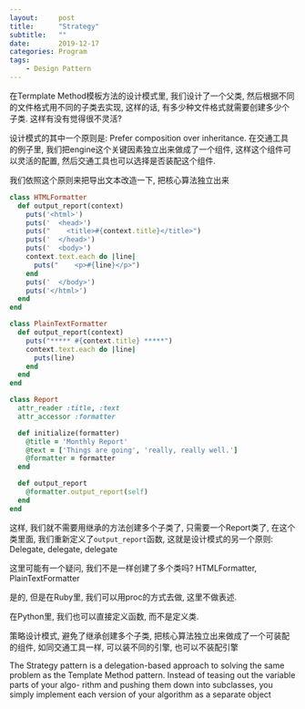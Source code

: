 ```yaml
---
layout:     post
title:      "Strategy"
subtitle:   ""
date:       2019-12-17
categories: Program
tags:
    - Design Pattern
---
```


在Termplate Method模板方法的设计模式里, 我们设计了一个父类, 然后根据不同的文件格式用不同的子类去实现, 这样的话, 有多少种文件格式就需要创建多少个子类. 这样有没有觉得很不灵活?

设计模式的其中一个原则是: Prefer composition over inheritance. 在交通工具的例子里, 我们把engine这个关键因素独立出来做成了一个组件, 这样这个组件可以灵活的配置, 然后交通工具也可以选择是否装配这个组件.

我们依照这个原则来把导出文本改造一下, 把核心算法独立出来

```ruby
class HTMLFormatter
  def output_report(context)
    puts('<html>')
    puts('  <head>')
    puts("    <title>#{context.title}</title>")
    puts('  </head>')
    puts('  <body>')
    context.text.each do |line|
      puts("    <p>#{line}</p>")
    end
    puts('  </body>')
    puts('</html>')
  end
end

class PlainTextFormatter
  def output_report(context)
    puts("***** #{context.title} *****")
    context.text.each do |line|
      puts(line)
    end
  end
end

class Report
  attr_reader :title, :text
  attr_accessor :formatter

  def initialize(formatter)
    @title = 'Monthly Report'
    @text = ['Things are going', 'really, really well.']
    @formatter = formatter
  end

  def output_report
    @formatter.output_report(self)
  end
end
```

这样, 我们就不需要用继承的方法创建多个子类了, 只需要一个Report类了, 在这个类里面, 我们重新定义了`output_report`函数, 这就是设计模式的另一个原则: Delegate, delegate, delegate

这里可能有一个疑问, 我们不是一样创建了多个类吗?  HTMLFormatter, PlainTextFormatter

是的, 但是在Ruby里, 我们可以用proc的方式去做, 这里不做表述.

在Python里, 我们也可以直接定义函数, 而不是定义类.

策略设计模式, 避免了继承创建多个子类, 把核心算法独立出来做成了一个可装配的组件, 如同交通工具一样, 可以装不同的引擎, 也可以不装配引擎

The Strategy pattern is a delegation-based approach to solving the same problem as the Template Method pattern. Instead of teasing out the variable parts of your algo- rithm and pushing them down into subclasses, you simply implement each version of your algorithm as a separate object

